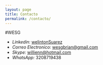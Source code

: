 ```yaml
---
layout: page
title: Contacto
permalink: /contacto/
---
```


#WESG

* *Linkedin:*  [welintonSuarez](https://www.linkedin.com/profile/view?id=AAIAAAujczsBk9uvNoyV7V_6DQLuQtdLHbO4h74&trk=nav_responsive_tab_profile)
* *Correo Electronico:* wesgbrian@gmail.com
* *Skype:* willienn@hotmail.com
* *WhatsApp:* 3208719438


